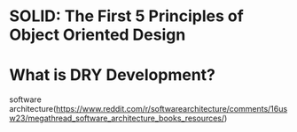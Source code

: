 
# SOLID: The First 5 Principles of Object Oriented Design

# What is DRY Development?


software architecture(https://www.reddit.com/r/softwarearchitecture/comments/16usw23/megathread_software_architecture_books_resources/)
